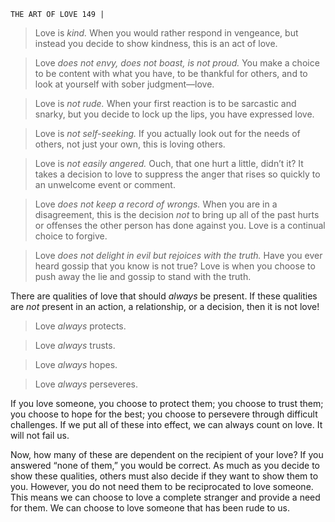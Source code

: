 ```
THE ART OF LOVE 149 |
```
> Love is _kind._ When you would rather respond in vengeance,
> but instead you decide to show kindness, this is an act of love.

> Love _does not envy, does not boast, is not proud._ You make
> a choice to be content with what you have, to be thankful for
> others, and to look at yourself with sober judgment—love.

> Love is _not rude._ When your first reaction is to be sarcastic and
> snarky, but you decide to lock up the lips, you have expressed love.

> Love is _not self-seeking._ If you actually look out for the needs
> of others, not just your own, this is loving others.

> Love is _not easily angered._ Ouch, that one hurt a little, didn’t
> it? It takes a decision to love to suppress the anger that rises so
> quickly to an unwelcome event or comment.

> Love _does not keep a record of wrongs._ When you are in a
> disagreement, this is the decision _not_ to bring up all of the past
> hurts or offenses the other person has done against you. Love
> is a continual choice to forgive.

> Love _does not delight in evil but rejoices with the truth._ Have
> you ever heard gossip that you know is not true? Love is when
> you choose to push away the lie and gossip to stand with the
> truth.

There are qualities of love that should _always_ be present. If these qualities
are _not_ present in an action, a relationship, or a decision, then it is not love!

> Love _always_ protects.

> Love _always_ trusts.

> Love _always_ hopes.

> Love _always_ perseveres.

If you love someone, you choose to protect them; you choose to trust
them; you choose to hope for the best; you choose to persevere through
difficult challenges. If we put all of these into effect, we can always count on
love. It will not fail us.

Now, how many of these are dependent on the recipient of your love? If
you answered “none of them,” you would be correct. As much as you decide
to show these qualities, others must also decide if they want to show them to
you. However, you do not need them to be reciprocated to love someone. This
means we can choose to love a complete stranger and provide a need for them.
We can choose to love someone that has been rude to us.